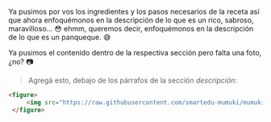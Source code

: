 Ya pusimos por vos los ingredientes y los pasos necesarios de la receta así que ahora enfoquémonos en la descripción de lo que es un rico, sabroso, maravilloso… :flushed: ehmm, queremos decir, enfoquémonos en la descripción de lo que es un panqueque. :sweat_smile:

Ya pusimos el contenido dentro de la respectiva sección pero falta una foto, ¿no? :camera: 

> Agregá esto, debajo de los párrafos de la sección _descripción_:
>  
``` html
<figure> 
     <img src="https://raw.githubusercontent.com/smartedu-mumuki/mumuki-guia-html-estructura/master/images/panqueques.jpg" alt="Panqueques" width=30%>
 </figure>
```
